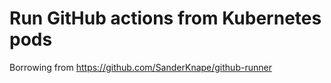 # Run GitHub actions from Kubernetes pods

Borrowing from https://github.com/SanderKnape/github-runner
